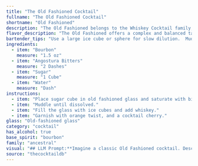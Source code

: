 ```yaml
---
title: "The Old Fashioned Cocktail"
fullname: "The Old Fashioned Cocktail"
shortname: "Old Fashioned"
description: "The Old Fashioned belongs to the Whiskey Cocktail family, predating the modern cocktail era.  Its origins trace back to the 1800s, emerging from the Whiskey & Bitters drinks popular in America at the time. "
flavor_description: "The Old Fashioned offers a complex and balanced taste profile. The Bourbon provides a warm, oaky base with notes of caramel and vanilla. Demerara syrup adds a touch of sweetness and richness, while the aromatic bitters contribute spicy notes of clove and orange peel. Orange bitters add a citrusy twist, creating a harmonious blend of sweet, spicy, and bitter flavors. The overall experience is sophisticated, elegant, and slightly warming. "
bartender_tips: "Use a large ice cube or sphere for slow dilution.  Muddle the sugar and bitters with a splash of water, not the bourbon, for a more balanced sweetness.  Don't over-stir, aim for a well-chilled cocktail, not a diluted one.  Garnish with a flamed orange peel, expressing the oils over the drink for aroma. "
ingredients:
  - item: "Bourbon"
    measure: "1.5 oz"
  - item: "Angostura Bitters"
    measure: "2 Dashes"
  - item: "Sugar"
    measure: "1 Cube"
  - item: "Water"
    measure: "Dash"
instructions:
  - item: "Place sugar cube in old fashioned glass and saturate with bitters, add a dash of plain water."
  - item: "Muddle until dissolved."
  - item: "Fill the glass with ice cubes and add whiskey."
  - item: "Garnish with orange twist, and a cocktail cherry."
glass: "Old-fashioned glass"
category: "cocktail"
has_alcohol: true
base_spirit: "bourbon"
family: "ancestral"
visual: "## LLM Prompt:**Imagine a classic Old Fashioned cocktail. Describe its appearance in vivid detail, focusing on the following:*** **The color:** Is it a deep amber hue, or does it have a reddish tint? How does the light play on the surface?* **The texture:** Is it clear and still, or does it have a slight haze? How does the ice affect its appearance?* **The garnish:** What kind of orange peel is used? How is it twisted and placed on the rim of the glass? Are there any other garnishes present?* **The glassware:** What kind of glass is used? Is it chilled, and does it have any embellishments? * **The overall impression:** Does it look sophisticated and timeless, or bold and robust? **Provide your answer in a descriptive and engaging way, as if you were describing the cocktail to someone who has never seen it before.** "
source: "thecocktaildb"
---
```



